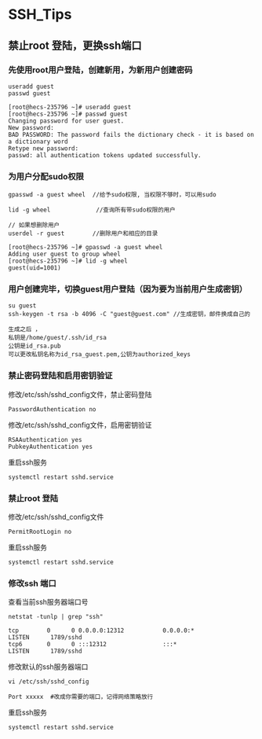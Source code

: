 # SSH\_Tips

## 禁止root 登陆，更换ssh端口

### 先使用root用户登陆，创建新用，为新用户创建密码

```
useradd guest
passwd guest
```

```
[root@hecs-235796 ~]# useradd guest
[root@hecs-235796 ~]# passwd guest
Changing password for user guest.
New password:
BAD PASSWORD: The password fails the dictionary check - it is based on a dictionary word
Retype new password:
passwd: all authentication tokens updated successfully.
```

### 为用户分配sudo权限

```
gpasswd -a guest wheel  //给予sudo权限, 当权限不够时，可以用sudo
 
lid -g wheel             //查询所有带sudo权限的用户
 
// 如果想删除用户
userdel -r guest        //删除用户和相应的目录
```

```
[root@hecs-235796 ~]# gpasswd -a guest wheel
Adding user guest to group wheel
[root@hecs-235796 ~]# lid -g wheel
guest(uid=1001)
```

### 用户创建完毕，切换guest用户登陆（因为要为当前用户生成密钥）

```
su guest
ssh-keygen -t rsa -b 4096 -C "guest@guest.com" //生成密钥，邮件换成自己的
 
生成之后 ，
私钥是/home/guest/.ssh/id_rsa
公钥是id_rsa.pub
可以更改私钥名称为id_rsa_guest.pem,公钥为authorized_keys
```

### 禁止密码登陆和启用密钥验证

修改/etc/ssh/sshd\_config文件，禁止密码登陆

```
PasswordAuthentication no 
```

修改/etc/ssh/sshd\_config文件，启用密钥验证

```
RSAAuthentication yes
PubkeyAuthentication yes
```

重启ssh服务

```
systemctl restart sshd.service
```

### 禁止root 登陆

修改/etc/ssh/sshd\_config文件

```
PermitRootLogin no
```

重启ssh服务

```
systemctl restart sshd.service
```

### 修改ssh 端口

查看当前ssh服务器端口号

```
netstat -tunlp | grep "ssh"

tcp        0      0 0.0.0.0:12312           0.0.0.0:*               LISTEN      1789/sshd
tcp6       0      0 :::12312                :::*                    LISTEN      1789/sshd
```

修改默认的ssh服务器端口

```
vi /etc/ssh/sshd_config

Port xxxxx  #改成你需要的端口，记得网络策略放行
```

重启ssh服务

```
systemctl restart sshd.service
```
